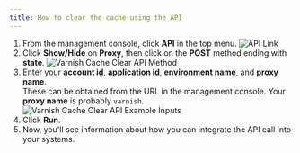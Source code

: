 ```yaml
---
title: How to clear the cache using the API
---
```


1. From the management console, click **API** in the top menu.
![API Link](/docs/images/screenshots/menu/highlight-api-option.png?height=80px)
1. Click **Show/Hide** on **Proxy**, then click on the **POST** method ending with **state**.
![Varnish Cache Clear API Method](/docs/images/screenshots/swagger-ui/highlight-varnish-cache-clear-api-operation.png?height=80px)
1. Enter your **account id**, **application id**, **environment name**, and **proxy name**.<br/>These can be obtained from the URL in the management console. Your **proxy name** is probably `varnish`.
![Varnish Cache Clear API Example Inputs](/docs/images/screenshots/swagger-ui/example-varnish-cache-clear-api-inputs.png?height=80px)
1. Click **Run**.
1. Now, you'll see information about how you can integrate the API call into your systems.